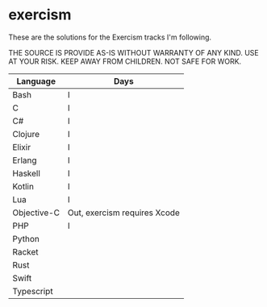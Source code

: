 # exercism

These are the solutions for the Exercism tracks I'm following.

THE SOURCE IS PROVIDE AS-IS WITHOUT WARRANTY OF ANY KIND. USE AT YOUR RISK. KEEP AWAY FROM CHILDREN. NOT SAFE FOR WORK.

| Language    | Days |
| ----------- | ---- |
| Bash        | I    |
| C           | I    |
| C#          | I    |
| Clojure     | I    |
| Elixir      | I    |
| Erlang      | I    |
| Haskell     | I    |
| Kotlin      | I    |
| Lua         | I    |
| Objective-C | Out, exercism requires Xcode |
| PHP         | I    |
| Python      |      |
| Racket      |      |
| Rust        |      |
| Swift       |      |
| Typescript  |      |

